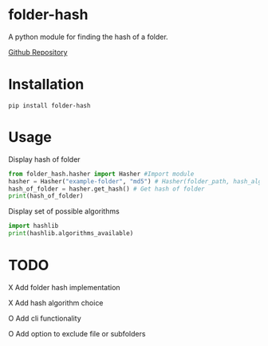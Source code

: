 # folder-hash
A python module for finding the hash of a folder.

[Github Repository](https://github.com/KrazyKirby99999/folder-hash)

# Installation
```shell
pip install folder-hash
```

# Usage
Display hash of folder
```python
from folder_hash.hasher import Hasher #Import module
hasher = Hasher("example-folder", "md5") # Hasher(folder_path, hash_algo)
hash_of_folder = hasher.get_hash() # Get hash of folder
print(hash_of_folder)
```
Display set of possible algorithms
```python
import hashlib
print(hashlib.algorithms_available)
```
# TODO

X Add folder hash implementation

X Add hash algorithm choice

O Add cli functionality

O Add option to exclude file or subfolders
